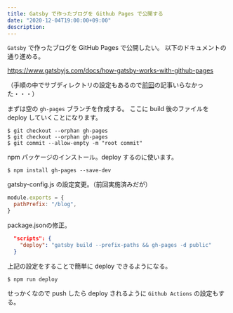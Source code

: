 ```yaml
---
title: Gatsby で作ったブログを Github Pages で公開する
date: "2020-12-04T19:00:00+09:00"
description:
---
```


`Gatsby` で作ったブログを GitHub Pages で公開したい。
以下のドキュメントの通り進める。

https://www.gatsbyjs.com/docs/how-gatsby-works-with-github-pages

（手順の中でサブディレクトリの設定もあるので<a href="../gatsby-sub-directory/">前回</a>の記事いらなかった・・・）

まずは空の `gh-pages` ブランチを作成する。
ここに build 後のファイルを deploy していくことになります。

```shell
$ git checkout --orphan gh-pages
$ git checkout --orphan gh-pages
$ git commit --allow-empty -m "root commit"
```

npm パッケージのインストール。deploy するのに使います。

```
$ npm install gh-pages --save-dev
```

gatsby-config.js の設定変更。（前回実施済みだが）

```js
module.exports = {
  pathPrefix: "/blog",
}
```

package.jsonの修正。

```json
  "scripts": {
    "deploy": "gatsby build --prefix-paths && gh-pages -d public"
  }
```

上記の設定をすることで簡単に deploy できるようになる。

```shell
$ npm run deploy
```

せっかくなので push したら deploy されるように `Github Actions` の設定もする。

<script src="https://gist-it.appspot.com/sakuchi/blog/blob/main/.github/workflows/main.yml"></script>
